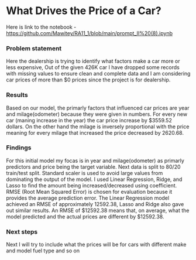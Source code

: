 # What Drives the Price of a Car?
Here is link to the notebook  - https://github.com/Mawitey/RA11_1/blob/main/prompt_II%20(8).ipynb

###  Problem statement
Here the dealership is trying to identify what factors make a car more or less expensive, Out of the given 426K car I have dropped some records with missing values to ensure clean and complete data and I am considering car prices of more than $0 prices since the project is for dealership. 

### Results
Based on our model, the primarly factors that influenced car prices are year and milage(odometer) because they were given in numbers. For every new car (maning increase in the year) the car price increase by $3559.52 dollars. On the other hand the milage is inversely proportional with the price meaning for every milage that increased the price decreased by 2620.68.

### Findings
For this initial model my focas is in year and milage(odometer) as primarly predictors and price being the target variable. Next data is split to 80/20 train/test split. Standard scaler is used to avoid large values from dominating the output of the model. I used Linear Regression, Ridge, and Lasso to find the amount being increased/decreased using coefficient. RMSE (Root Mean Squared Error) is chosen for evaluation because it provides the average prediction error. The Linear Regression model achieved an RMSE of approximately 12592.38, Lasso and Ridge also gave out similar results. An RMSE of $12592.38 means that, on average, what the model predicted and the actual prices are different by $12592.38.

### Next steps
Next I will try to include what the prices will be for cars with different make and model fuel type and so on
